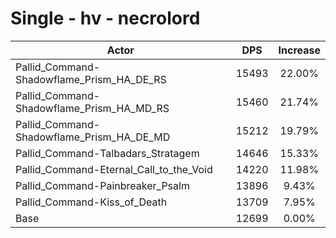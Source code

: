 # Single - hv - necrolord
| Actor | DPS | Increase |
|---|:---:|:---:|
|Pallid_Command-Shadowflame_Prism_HA_DE_RS|15493|22.00%|
|Pallid_Command-Shadowflame_Prism_HA_MD_RS|15460|21.74%|
|Pallid_Command-Shadowflame_Prism_HA_DE_MD|15212|19.79%|
|Pallid_Command-Talbadars_Stratagem|14646|15.33%|
|Pallid_Command-Eternal_Call_to_the_Void|14220|11.98%|
|Pallid_Command-Painbreaker_Psalm|13896|9.43%|
|Pallid_Command-Kiss_of_Death|13709|7.95%|
|Base|12699|0.00%|
